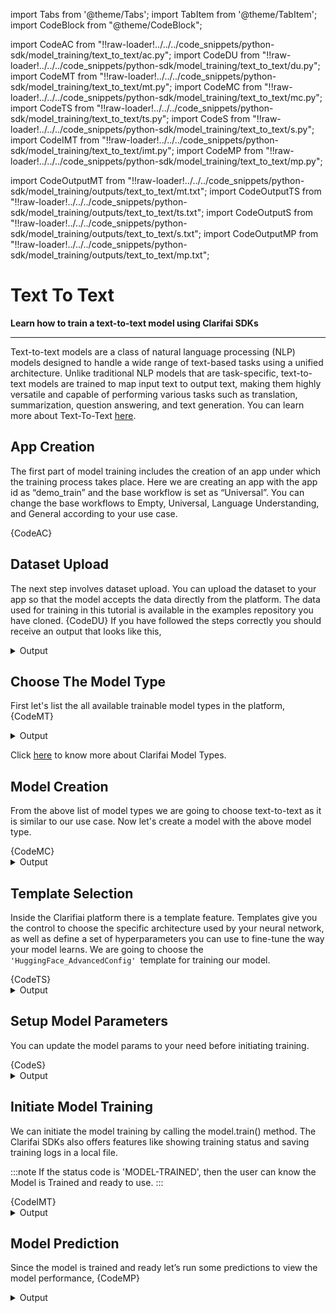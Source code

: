 import Tabs from '@theme/Tabs';
import TabItem from '@theme/TabItem';
import CodeBlock from "@theme/CodeBlock";


import CodeAC from "!!raw-loader!../../../code_snippets/python-sdk/model_training/text_to_text/ac.py";
import CodeDU from "!!raw-loader!../../../code_snippets/python-sdk/model_training/text_to_text/du.py";
import CodeMT from "!!raw-loader!../../../code_snippets/python-sdk/model_training/text_to_text/mt.py";
import CodeMC from "!!raw-loader!../../../code_snippets/python-sdk/model_training/text_to_text/mc.py";
import CodeTS from "!!raw-loader!../../../code_snippets/python-sdk/model_training/text_to_text/ts.py";
import CodeS from "!!raw-loader!../../../code_snippets/python-sdk/model_training/text_to_text/s.py";
import CodeIMT from "!!raw-loader!../../../code_snippets/python-sdk/model_training/text_to_text/imt.py";
import CodeMP from "!!raw-loader!../../../code_snippets/python-sdk/model_training/text_to_text/mp.py";


import CodeOutputMT from "!!raw-loader!../../../code_snippets/python-sdk/model_training/outputs/text_to_text/mt.txt";
import CodeOutputTS from "!!raw-loader!../../../code_snippets/python-sdk/model_training/outputs/text_to_text/ts.txt";
import CodeOutputS from "!!raw-loader!../../../code_snippets/python-sdk/model_training/outputs/text_to_text/s.txt";
import CodeOutputMP from "!!raw-loader!../../../code_snippets/python-sdk/model_training/outputs/text_to_text/mp.txt";


# Text To Text

**Learn how to train a text-to-text model using Clarifai SDKs**
<hr />

Text-to-text models are a class of natural language processing (NLP) models designed to handle a wide range of text-based tasks using a unified architecture. Unlike traditional NLP models that are task-specific, text-to-text models are trained to map input text to output text, making them highly versatile and capable of performing various tasks such as translation, summarization, question answering, and text generation. You can learn more about Text-To-Text [here](https://docs.clarifai.com/portal-guide/model/model-types/text-to-text).


## App Creation

The first part of model training includes the creation of an app under which the training process takes place. Here we are creating an app with the app id as “demo_train” and the base workflow is set as “Universal”. You can change the base workflows to Empty, Universal, Language Understanding, and General according to your use case.

<Tabs>
<TabItem value="python" label="Python">
    <CodeBlock className="language-python">{CodeAC}</CodeBlock>
</TabItem>
</Tabs>

## Dataset Upload

The next step involves dataset upload. You can upload the dataset to your app so that the model accepts the data directly from the platform. The  data used for training in this tutorial is available in the examples repository you have cloned.
<Tabs>
<TabItem value="python" label="Python">
    <CodeBlock className="language-python">{CodeDU}</CodeBlock>
</TabItem>
</Tabs>
If you have followed the steps correctly you should receive an output that looks like this,
<details>
  <summary>Output</summary>
    <img src="/img/python-sdk/tt_du.png" width="700" height="700" />
</details>



## Choose The Model Type

First let's list the all available trainable model types in the platform,
<Tabs>
<TabItem value="python" label="Python">
    <CodeBlock className="language-python">{CodeMT}</CodeBlock>
</TabItem>
</Tabs>
<details>
  <summary>Output</summary>
    <CodeBlock className="language-text">{CodeOutputMT}</CodeBlock>
</details>


Click [here](https://docs.clarifai.com/portal-guide/model/model-types/) to know more about Clarifai Model Types.


## Model Creation

From the above list of model types we are going to choose text-to-text as it is similar to our use case. Now let's create a model with the above model type.

<Tabs>
<TabItem value="python" label="Python">
    <CodeBlock className="language-python">{CodeMC}</CodeBlock>
</TabItem>
</Tabs>

<details>
  <summary>Output</summary>
    <img src="/img/python-sdk/tt_mc.png" width="700" height="700" />
</details>

## Template Selection

Inside the Clarifiai platform there is a template feature. Templates give you the control to choose the specific architecture used by your neural network, as well as define a set of hyperparameters you can use to fine-tune the way your model learns. We are going to choose the `'HuggingFace_AdvancedConfig' `template for training our model.

<Tabs>
<TabItem value="python" label="Python">
    <CodeBlock className="language-python">{CodeTS}</CodeBlock>
</TabItem>
</Tabs>

<details>
  <summary>Output</summary>
    <CodeBlock className="language-text">{CodeOutputTS}</CodeBlock>
</details>

## Setup Model Parameters

You can update the model params to your need before initiating training.

<Tabs>
<TabItem value="python" label="Python">
    <CodeBlock className="language-python">{CodeS}</CodeBlock>
</TabItem>
</Tabs>

<details>
  <summary>Output</summary>
    <CodeBlock className="language-text">{CodeOutputS}</CodeBlock>
</details>


## Initiate Model Training

We can initiate the model training by calling the model.train() method. The Clarifai SDKs also offers features like showing training status and saving training logs in a local file.

:::note
If the status code is 'MODEL-TRAINED', then the user can know the Model is Trained and ready to use.
:::

<Tabs>
<TabItem value="python" label="Python">
    <CodeBlock className="language-python">{CodeIMT}</CodeBlock>
</TabItem>
</Tabs>

<details>
  <summary>Output</summary>
    <img src="/img/python-sdk/tc_imt.png" width="700" height="700" />
</details>



## Model Prediction

Since the model is trained and ready let’s run some predictions to view the model performance,
<Tabs>
<TabItem value="python" label="Python">
    <CodeBlock className="language-python">{CodeMP}</CodeBlock>
</TabItem>
</Tabs>

<details>
  <summary>Output</summary>
    <CodeBlock className="language-text">{CodeOutputMP}</CodeBlock>
</details>
